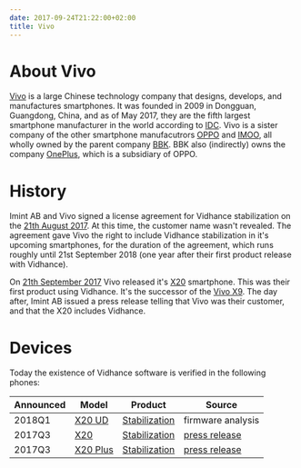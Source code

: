 ```yaml
---
date: 2017-09-24T21:22:00+02:00
title: Vivo
---
```

# About Vivo

[Vivo][VIVO] is a large Chinese technology company that designs, develops, and manufactures smartphones. It was founded in 2009 in Dongguan, Guangdong, China, and as of May 2017, they are the fifth largest smartphone manufacturer in the world according to [IDC](https://www.idc.com/promo/smartphone-market-share/vendor). Vivo is a sister company of the other smartphone manufacutrors [OPPO][OPPO] and [IMOO][IMOO], all wholly owned by the parent company [BBK][BBK]. BBK also (indirectly) owns the company [OnePlus][ONEPLUS], which is a subsidiary of OPPO.

# History
Imint AB and Vivo signed a license agreement for Vidhance stabilization on the [21th August 2017](https://press.aktietorget.se/ImintImageIntelligence/85091/711772.pdf). At this time, the customer name wasn't revealed. The agreement gave Vivo the right to include Vidhance stabilization in it's upcoming smartphones, for the duration of the agreement, which runs roughly until 21st September 2018 (one year after their first product release with Vidhance).

On [21th September 2017](https://press.aktietorget.se/ImintImageIntelligence/85639/726359.pdf) Vivo released it's [X20][VIVO_X20] smartphone. This was their first product using Vidhance. It's the successor of the [Vivo X9][VIVO_X9]. The day after, Imint AB issued a press release telling that Vivo was their customer, and that the X20 includes Vidhance.

# Devices

Today the existence of Vidhance software is verified in the following phones:

| Announced | Model                                   | Product                  | Source                                                                                |
| --------- | --------------------------------------- | ------------------------ | ------------------------------------------------------------------------------------- |
| 2018Q1    | [X20 UD][VIVO_X20_UD] | [Stabilization][VH_STAB] | firmware analysis |
| 2017Q3    | [X20][VIVO_X20] | [Stabilization][VH_STAB] | [press release](http://aktietorget.se/NewsItem.aspx?ID_News=85678) |
| 2017Q3    | [X20 Plus][VIVO_X20_Plus] | [Stabilization][VH_STAB] | [press release](http://aktietorget.se/NewsItem.aspx?ID_News=85678) |


[BBK]: http://www.gdbbk.com/
[VIVO]: https://en.wikipedia.org/wiki/Vivo_(smartphone)
[VIVO_X9]: http://www.gsmarena.com/vivo_x9-8433.php
[VIVO_X20]: http://www.gsmarena.com/vivo_x20-8852.php
[VIVO_X20_Plus]: http://www.gsmarena.com/vivo_x20_plus-8873.php
[VIVO_X20_UD]: https://www.gsmarena.com/vivo_x20_plus_ud-9005.php
[OPPO]: https://www.oppo.com/en/index.html
[ONEPLUS]: https://oneplus.net/
[IMOO]: http://www.imoo.co.th/en/

[VH_STAB]: http://vidhance.com/solutions/video-stabilization/
